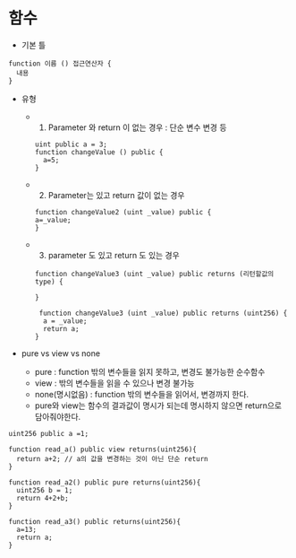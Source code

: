 # 함수

- 기본 틀

```solidity
function 이름 () 접근연산자 {
  내용
}
```

- 유형

  - 1. Parameter 와 return 이 없는 경우 : 단순 변수 변경 등

    ```solidity
    uint public a = 3;
    function changeValue () public {
      a=5;
    }
    ```

  - 2. Parameter는 있고 return 값이 없는 경우
    ```solidity
    function changeValue2 (uint _value) public {
    a=_value;
    }
    ```
  - 3. parameter 도 있고 return 도 있는 경우

    ```solidity
    function changeValue3 (uint _value) public returns (리턴할값의 type) {

    }

     function changeValue3 (uint _value) public returns (uint256) {
      a = _value;
      return a;
    }
    ```

- pure vs view vs none
  - pure : function 밖의 변수들을 읽지 못하고, 변경도 불가능한 순수함수
  - view : 밖의 변수들을 읽을 수 있으나 변경 불가능
  - none(명시없음) : function 밖의 변수들을 읽어서, 변경까지 한다.
  - pure와 view는 함수의 결과값이 명시가 되는데 명시하지 않으면 return으로 담아줘야한다.

```solidity
uint256 public a =1;

function read_a() public view returns(uint256){
  return a+2; // a의 값을 변경하는 것이 아닌 단순 return
}

function read_a2() public pure returns(uint256){
  uint256 b = 1;
  return 4+2+b;
}

function read_a3() public returns(uint256){
  a=13;
  return a;
}
```
